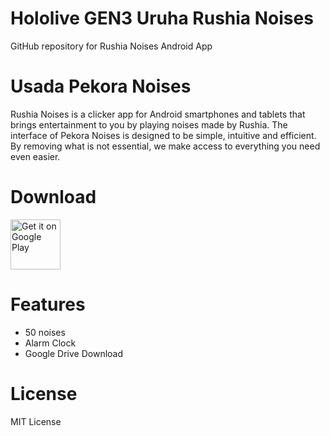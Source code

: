 # Hololive GEN3 Uruha Rushia Noises
GitHub repository for Rushia Noises Android App

# Usada Pekora Noises
Rushia Noises is a clicker app for Android smartphones and tablets that brings entertainment to you by playing noises made by Rushia.
The interface of Pekora Noises is designed to be simple, intuitive and efficient. By removing what is not essential, we make access to everything you need even easier.

# Download
[<img src="https://play.google.com/intl/en_us/badges/images/generic/en_badge_web_generic.png"
alt="Get it on Google Play"
height="80">](https://play.google.com/store/apps/details?id=com.yuzumin.pekoranoises)

# Features
* 50 noises
* Alarm Clock
* Google Drive Download

# License
MIT License
